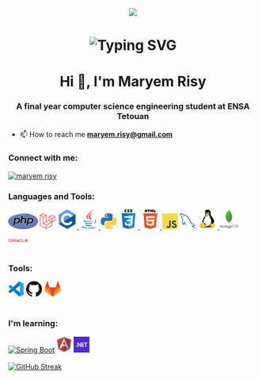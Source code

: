 <div id="header" align="center">
  <img src="https://media.giphy.com/media/M9gbBd9nbDrOTu1Mqx/giphy.gif" width="100"/>
</div>
<div align="center">
    <h1>
        <img src="https://readme-typing-svg.herokuapp.com?font=Jetbrains+mono&size=40&duration=3000&color=33FF33&center=true&vCenter=true&width=435&lines= Hi 👋, I'm  Maryem Risy" alt="Typing SVG"/>
    </h1>
</div>
<h1 align="center">Hi 👋, I'm  Maryem Risy</h1>
<!-- <p align="center">
  <img src="1.png" width="750" title="hover text">
</p> -->
<h3 align="center">A final year computer science engineering student at ENSA Tetouan</h3>

- 📫 How to reach me **maryem.risy@gmail.com**
<h3 align="left">Connect with me:</h3>
<p align="left">
<a href="https://linkedin.com/in/maryem risy" target="blank"><img align="center" src="https://raw.githubusercontent.com/rahuldkjain/github-profile-readme-generator/master/src/images/icons/Social/linked-in-alt.svg" alt="maryem risy" height="30" width="40" /></a>
</p>

<h3 align="left">Languages and Tools:</h3>

<a href="https://www.php.net/" title="PHP"><img src="icons/php.png" /></a>
<a href="https://laravel.com/" title="Laravel"><img src="icons/laravel.png" /></a>
<a href="https://www.cprogramming.com/" target="_blank" rel="noreferrer"> <img src="https://raw.githubusercontent.com/devicons/devicon/master/icons/c/c-original.svg" alt="c" width="40" height="40"/> </a>
<a href="https://www.java.com" target="_blank" rel="noreferrer"> <img src="https://raw.githubusercontent.com/devicons/devicon/master/icons/java/java-original.svg" alt="java" width="40" height="40"/> </a>
<a href="https://www.python.org/" title="Python"><img src="icons/python.png" /></a>
<a href="https://www.w3schools.com/css/" target="_blank" rel="noreferrer"> <img src="https://raw.githubusercontent.com/devicons/devicon/master/icons/css3/css3-original-wordmark.svg" alt="css3" width="40" height="40"/> </a>
<a href="https://www.w3.org/html/" target="_blank" rel="noreferrer"> <img src="https://raw.githubusercontent.com/devicons/devicon/master/icons/html5/html5-original-wordmark.svg" alt="html5" width="40" height="40"/> </a>
<a href="https://en.wikipedia.org/wiki/JavaScript" title="JavaScript"><img src="icons/javascript.png" /></a>
<a href="https://www.mysql.com/" title="MySQL"><img src="icons/mysql.png" /></a>
<a href="https://www.linux.org/" target="_blank" rel="noreferrer"> <img src="https://raw.githubusercontent.com/devicons/devicon/master/icons/linux/linux-original.svg" alt="linux" width="40" height="40"/> </a> 
<a href="https://www.mongodb.com/" target="_blank" rel="noreferrer"> <img src="https://raw.githubusercontent.com/devicons/devicon/master/icons/mongodb/mongodb-original-wordmark.svg" alt="mongodb" width="40" height="40"/> </a>
<a href="https://www.oracle.com/" target="_blank" rel="noreferrer"> <img src="https://raw.githubusercontent.com/devicons/devicon/master/icons/oracle/oracle-original.svg" alt="oracle" width="40" height="40"/> </a>
<h3 align="left">Tools:</h3>
<a href="https://code.visualstudio.com/" title="Visual Studio Code"><img src="icons/vscode.png" /></a>
<a href="https://github.com/" title="GitHub"><img src="icons/github.png" /></a>
<a href="https://gitlab.com/" title="GitLab"><img src="icons/gitlab.png" /></a><br><br>
<h3 align="left">I'm learning:</h3>
<a href="https://www.4x-treme.com/wp-content/uploads/2019/10/spring-boot-logo.png"><img src="https://www.4x-treme.com/wp-content/uploads/2019/10/spring-boot-logo.png" alt="Spring Boot" width="70" height="50"/></a>
<a href="https://angular.io/" title="Angular"><img src="icons/angular.png" /></a>
<a href="https://dotnet.microsoft.com/" title="dotNet"><img src="icons/dotnet.png" /></a><br><br>
<a href="https://git.io/streak-stats"><img src="https://github-readme-streak-stats.herokuapp.com?user=Maryem-Risy&theme=dark&mode=weekly" alt="GitHub Streak" /></a><br>
 

